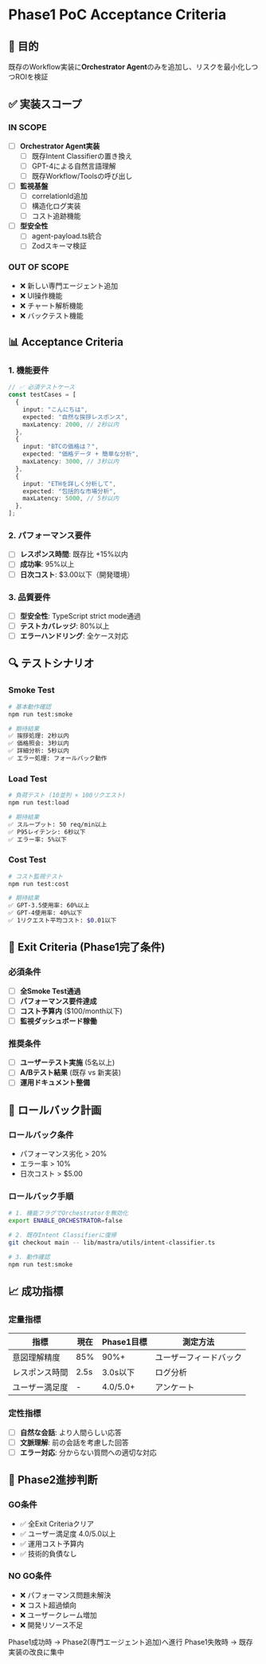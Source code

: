 # Phase1 PoC Acceptance Criteria

## 🎯 目的
既存のWorkflow実装に**Orchestrator Agent**のみを追加し、リスクを最小化しつつROIを検証

## ✅ 実装スコープ

### IN SCOPE
- [ ] **Orchestrator Agent実装**
  - [ ] 既存Intent Classifierの置き換え
  - [ ] GPT-4による自然言語理解
  - [ ] 既存Workflow/Toolsの呼び出し
  
- [ ] **監視基盤**
  - [ ] correlationId追加
  - [ ] 構造化ログ実装
  - [ ] コスト追跡機能

- [ ] **型安全性**
  - [ ] agent-payload.ts統合
  - [ ] Zodスキーマ検証

### OUT OF SCOPE
- ❌ 新しい専門エージェント追加
- ❌ UI操作機能
- ❌ チャート解析機能
- ❌ バックテスト機能

## 📊 Acceptance Criteria

### 1. 機能要件
```typescript
// ✅ 必須テストケース
const testCases = [
  {
    input: "こんにちは",
    expected: "自然な挨拶レスポンス",
    maxLatency: 2000, // 2秒以内
  },
  {
    input: "BTCの価格は？", 
    expected: "価格データ + 簡単な分析",
    maxLatency: 3000, // 3秒以内
  },
  {
    input: "ETHを詳しく分析して",
    expected: "包括的な市場分析",
    maxLatency: 5000, // 5秒以内
  },
];
```

### 2. パフォーマンス要件
- [ ] **レスポンス時間**: 既存比 +15%以内
- [ ] **成功率**: 95%以上
- [ ] **日次コスト**: $3.00以下（開発環境）

### 3. 品質要件
- [ ] **型安全性**: TypeScript strict mode通過
- [ ] **テストカバレッジ**: 80%以上
- [ ] **エラーハンドリング**: 全ケース対応

## 🔍 テストシナリオ

### Smoke Test
```bash
# 基本動作確認
npm run test:smoke

# 期待結果
✅ 挨拶処理: 2秒以内
✅ 価格照会: 3秒以内  
✅ 詳細分析: 5秒以内
✅ エラー処理: フォールバック動作
```

### Load Test
```bash
# 負荷テスト (10並列 × 100リクエスト)
npm run test:load

# 期待結果
✅ スループット: 50 req/min以上
✅ P95レイテンシ: 6秒以下
✅ エラー率: 5%以下
```

### Cost Test
```bash
# コスト監視テスト
npm run test:cost

# 期待結果
✅ GPT-3.5使用率: 60%以上
✅ GPT-4使用率: 40%以下
✅ 1リクエスト平均コスト: $0.01以下
```

## 🚨 Exit Criteria (Phase1完了条件)

### 必須条件
- [ ] **全Smoke Test通過**
- [ ] **パフォーマンス要件達成** 
- [ ] **コスト予算内** ($100/month以下)
- [ ] **監視ダッシュボード稼働**

### 推奨条件
- [ ] **ユーザーテスト実施** (5名以上)
- [ ] **A/Bテスト結果** (既存 vs 新実装)
- [ ] **運用ドキュメント整備**

## 🔄 ロールバック計画

### ロールバック条件
- パフォーマンス劣化 > 20%
- エラー率 > 10%
- 日次コスト > $5.00

### ロールバック手順
```bash
# 1. 機能フラグでOrchestratorを無効化
export ENABLE_ORCHESTRATOR=false

# 2. 既存Intent Classifierに復帰
git checkout main -- lib/mastra/utils/intent-classifier.ts

# 3. 動作確認
npm run test:smoke
```

## 📈 成功指標

### 定量指標
| 指標 | 現在 | Phase1目標 | 測定方法 |
|------|------|----------|----------|
| 意図理解精度 | 85% | 90%+ | ユーザーフィードバック |
| レスポンス時間 | 2.5s | 3.0s以下 | ログ分析 |
| ユーザー満足度 | - | 4.0/5.0+ | アンケート |

### 定性指標
- [ ] **自然な会話**: より人間らしい応答
- [ ] **文脈理解**: 前の会話を考慮した回答
- [ ] **エラー対応**: 分からない質問への適切な対応

## 🎯 Phase2進捗判断

### GO条件
- ✅ 全Exit Criteriaクリア
- ✅ ユーザー満足度 4.0/5.0以上
- ✅ 運用コスト予算内
- ✅ 技術的負債なし

### NO GO条件
- ❌ パフォーマンス問題未解決
- ❌ コスト超過傾向
- ❌ ユーザークレーム増加
- ❌ 開発リソース不足

Phase1成功時 → Phase2(専門エージェント追加)へ進行
Phase1失敗時 → 既存実装の改良に集中